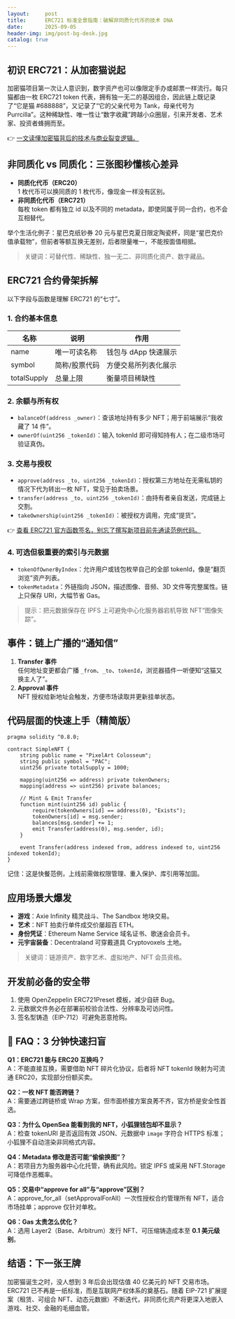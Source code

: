 ```yaml
---
layout:     post
title:      ERC721 标准全景指南：破解非同质化代币的技术 DNA
date:       2025-09-05
header-img: img/post-bg-desk.jpg
catalog: true
---
```


## 初识 ERC721：从加密猫说起
加密猫项目第一次让人意识到，数字资产也可以像限定手办或邮票一样流行。每只猫都由一枚 ERC721 token 代表，拥有独一无二的基因组合，因此链上既记录了“它是猫 #688888”，又记录了“它的父亲代号为 Tank，母亲代号为 Purrcilla”。这种稀缺性、唯一性让“数字收藏”跨越小众圈层，引来开发者、艺术家、投资者蜂拥而至。  

👉 [一文读懂加密猫背后的技术与商业裂变逻辑。](https://okxdog.com/)

## 非同质化 vs 同质化：三张图秒懂核心差异
- **同质化代币（ERC20）**  
  1 枚代币可以换同质的 1 枚代币，像现金一样没有区别。
- **非同质化代币（ERC721）**  
  每枚 token 都有独立 id 以及不同的 metadata，即使同属于同一合约，也不会互相替代。

举个生活化例子：星巴克纸钞券 20 元与星巴克夏日限定陶瓷杯，同是“星巴克价值承载物”，但前者等额互换无差别，后者限量唯一，不能按面值相抵。

> 关键词：可替代性、稀缺性、独一无二、非同质化资产、数字藏品。

## ERC721 合约骨架拆解
以下字段与函数是理解 ERC721 的“七寸”。

### 1. 合约基本信息
| 名称 | 说明 | 作用 |
|------|------|------|
| name | 唯一可读名称 | 钱包与 dApp 快速展示 |
| symbol | 简称/股票代码 | 方便交易所列表化展示 |
| totalSupply | 总量上限 | 衡量项目稀缺性 |

### 2. 余额与所有权
- `balanceOf(address _owner)`：查该地址持有多少 NFT；用于前端展示“我收藏了 14 件”。
- `ownerOf(uint256 _tokenId)`：输入 tokenId 即可得知持有人；在二级市场可验证真伪。

### 3. 交易与授权
- `approve(address _to, uint256 _tokenId)`：授权第三方地址在无需私钥的情况下代为转出一枚 NFT，常见于拍卖场景。
- `transfer(address _to, uint256 _tokenId)`：由持有者亲自发送，完成链上交割。
- `takeOwnership(uint256 _tokenId)`：被授权方调用，完成“提货”。

👉 [查看 ERC721 官方函数签名，别忘了撰写新项目前先通读范例代码。](https://okxdog.com/)  

### 4. 可选但极重要的索引与元数据
- `tokenOfOwnerByIndex`：允许用户或钱包枚举自己的全部 tokenId，像是“翻页浏览”资产列表。
- `tokenMetadata`：外链指向 JSON，描述图像、音频、3D 文件等完整属性。链上只保存 URI，大幅节省 Gas。

> 提示：把元数据保存在 IPFS 上可避免中心化服务器宕机导致 NFT“图像失踪”。

## 事件：链上广播的“通知信”
1. **Transfer 事件**  
   任何地址变更都会广播 `_from`、`_to`、`tokenId`，浏览器插件一听便知“这猫又换主人了”。
2. **Approval 事件**  
   NFT 授权给新地址会触发，方便市场读取并更新挂单状态。

## 代码层面的快速上手（精简版）
```solidity
pragma solidity ^0.8.0;

contract SimpleNFT {
    string public name = "PixelArt Colosseum";
    string public symbol = "PAC";
    uint256 private totalSupply = 1000;

    mapping(uint256 => address) private tokenOwners;
    mapping(address => uint256) private balances;

    // Mint & Emit Transfer
    function mint(uint256 id) public {
        require(tokenOwners[id] == address(0), "Exists");
        tokenOwners[id] = msg.sender;
        balances[msg.sender] += 1;
        emit Transfer(address(0), msg.sender, id);
    }

    event Transfer(address indexed from, address indexed to, uint256 indexed tokenId);
}
```
记住：这是快餐范例，上线前需做权限管理、重入保护、库引用等加固。

## 应用场景大爆发
- **游戏**：Axie Infinity 精灵战斗、The Sandbox 地块交易。  
- **艺术**：NFT 拍卖行单件成交价屡超百 ETH。  
- **身份凭证**：Ethereum Name Service 域名证书、歌迷会会员卡。  
- **元宇宙装备**：Decentraland 可穿戴道具 Cryptovoxels 土地。  

> 关键词：链游资产、数字艺术、虚拟地产、NFT 会员资格。

## 开发前必备的安全带
1. 使用 OpenZeppelin ERC721Preset 模板，减少自研 Bug。  
2. 元数据文件务必在部署前校验合法性、分辨率及可访问性。  
3. 签名型铸造（EIP-712）可避免恶意抢购。  

## 📝 FAQ：3 分钟快速扫盲
**Q1：ERC721 能与 ERC20 互换吗？**  
A：不能直接互换，需要借助 NFT 碎片化协议，后者将 NFT tokenId 映射为可流通 ERC20，实现部分份额买卖。  

**Q2：一枚 NFT 能否跨链？**  
A：需要通过跨链桥或 Wrap 方案，但市面桥接方案良莠不齐，官方桥是安全性首选。  

**Q3：为什么 OpenSea 能看到我的 NFT，小狐狸钱包却不显示？**  
A：检查 tokenURI 是否返回有效 JSON、元数据中 `image` 字符合 HTTPS 标准；小狐狸不自动渲染非同格式内容。  

**Q4：Metadata 修改是否可能“偷偷换图”？**  
A：若项目方为服务器中心化托管，确有此风险。锁定 IPFS 或采用 NFT.Storage 可降低作恶概率。  

**Q5：交易中“approve for all”与“approve”区别？**  
A：approve_for_all（setApprovalForAll）一次性授权合约管理所有 NFT，适合市场挂单；approve 仅针对单枚。  

**Q6：Gas 太贵怎么优化？**  
A：选用 Layer2（Base、Arbitrum）发行 NFT、可压缩铸造成本至 **0.1 美元级别**。

## 结语：下一张王牌
加密猫诞生之时，没人想到 3 年后会出现估值 40 亿美元的 NFT 交易市场。ERC721 已不再是一纸标准，而是互联网产权体系的奠基石。随着 EIP-721 扩展提案（租赁、可组合 NFT、动态元数据）不断迭代，非同质化资产将更深入地嵌入游戏、社交、金融的毛细血管。